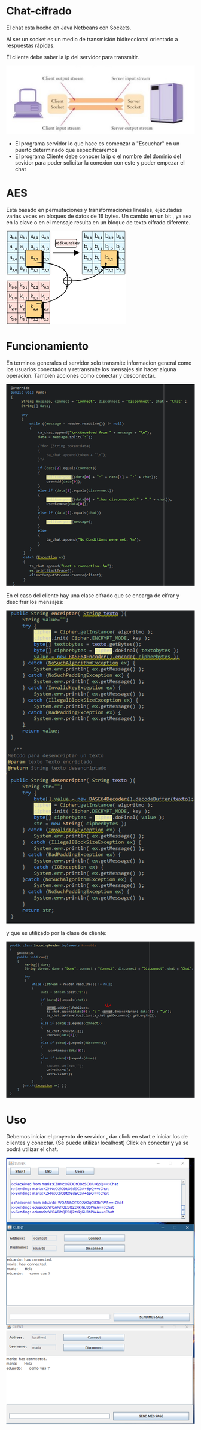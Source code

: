 # Chat-cifrado

El chat esta hecho en Java Netbeans con Sockets.

Al ser un socket es un medio de transmisión bidireccional orientado a respuestas rápidas.

El cliente debe saber la ip del servidor para transmitir.

![ClienteServer](media/ClienteServer.jpg)

* El programa servidor lo que hace es comenzar a "Escuchar" en un puerto determinado que especificaremos 
* El programa Cliente debe conocer la ip o el nombre del dominio  del sevidor para poder solicitar la conexion con este y poder empezar el chat 

# AES

Esta basado en permutaciones y transformaciones lineales, ejecutadas varias veces en bloques de datos de 16 bytes.
Un cambio en un bit , ya sea en la clave o en el mensaje resulta en un bloque de texto cifrado diferente.

![aes](media/aes.png)

# Funcionamiento

En terminos generales el servidor solo transmite informacion general como los usuarios conectados y retransmite los mensajes sin hacer alguna operacion. También acciones como conectar y desconectar.

![server](media/server.PNG)

En el caso del cliente hay una clase cifrado que se encarga de cifrar y descifrar los mensajes:

![cifrado](media/cifrado.PNG)

y que es utilizado por la clase de cliente:

![cliente](media/cliente.PNG)

# Uso

Debemos iniciar el proyecto de servidor , dar click en start e iniciar los de clientes y conectar. (Se puede utilizar localhost) Click en conectar y ya se podrá utilizar el chat.

![app](media/app.PNG)
